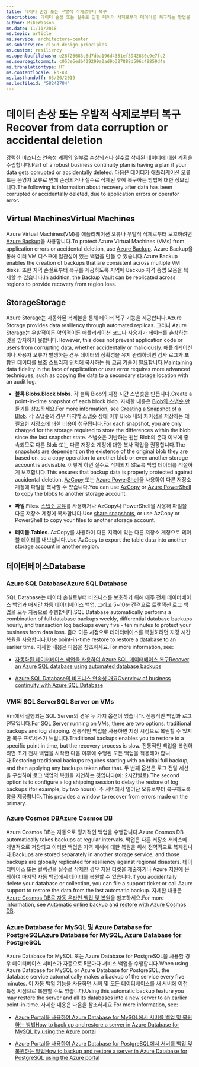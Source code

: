 ```yaml
---
title: 데이터 손상 또는 우발적 삭제로부터 복구
description: 데이터 손상 또는 실수로 인한 데이터 삭제로부터 데이터를 복구하는 방법을 이해하고 재해 복구에 대한 계획 뿐만 아니라 복원력 있고 항상 사용 가능한 내결함성 애플리케이션을 설계하는 방법에 대해 알아봅니다.
author: MikeWasson
ms.date: 11/11/2018
ms.topic: article
ms.service: architecture-center
ms.subservice: cloud-design-principles
ms.custom: resiliency
ms.openlocfilehash: e28f26683c6d7dba196d4351ef3942830c9e7fc2
ms.sourcegitcommit: c053e6edb429299a0ad9b327888d596c48859d4a
ms.translationtype: HT
ms.contentlocale: ko-KR
ms.lasthandoff: 03/20/2019
ms.locfileid: "58242784"
---
```

# <a name="recover-from-data-corruption-or-accidental-deletion"></a><span data-ttu-id="722aa-103">데이터 손상 또는 우발적 삭제로부터 복구</span><span class="sxs-lookup"><span data-stu-id="722aa-103">Recover from data corruption or accidental deletion</span></span>

<span data-ttu-id="722aa-104">강력한 비즈니스 연속성 계획의 일부로 손상되거나 실수로 삭제된 데이터에 대한 계획을 수립합니다.</span><span class="sxs-lookup"><span data-stu-id="722aa-104">Part of a robust business continuity plan is having a plan if your data gets corrupted or accidentally deleted.</span></span> <span data-ttu-id="722aa-105">다음은 데이터가 애플리케이션 오류 또는 운영자 오류로 인해 손상되거나 실수로 삭제된 후에 복구하는 방법에 대한 정보입니다.</span><span class="sxs-lookup"><span data-stu-id="722aa-105">The following is information about recovery after data has been corrupted or accidentally deleted, due to application errors or operator error.</span></span>

## <a name="virtual-machines"></a><span data-ttu-id="722aa-106">Virtual Machines</span><span class="sxs-lookup"><span data-stu-id="722aa-106">Virtual Machines</span></span>

<span data-ttu-id="722aa-107">Azure Virtual Machines(VM)를 애플리케이션 오류나 우발적 삭제로부터 보호하려면 [Azure Backup](/azure/backup/)을 사용합니다.</span><span class="sxs-lookup"><span data-stu-id="722aa-107">To protect Azure Virtual Machines (VMs) from application errors or accidental deletion, use [Azure Backup](/azure/backup/).</span></span> <span data-ttu-id="722aa-108">Azure Backup을 통해 여러 VM 디스크에 일관성이 있는 백업을 만들 수 있습니다.</span><span class="sxs-lookup"><span data-stu-id="722aa-108">Azure Backup enables the creation of backups that are consistent across multiple VM disks.</span></span> <span data-ttu-id="722aa-109">또한 지역 손실로부터 복구를 제공하도록 지역에 Backup 자격 증명 모음을 복제할 수 있습니다.</span><span class="sxs-lookup"><span data-stu-id="722aa-109">In addition, the Backup Vault can be replicated across regions to provide recovery from region loss.</span></span>

## <a name="storage"></a><span data-ttu-id="722aa-110">Storage</span><span class="sxs-lookup"><span data-stu-id="722aa-110">Storage</span></span>

<span data-ttu-id="722aa-111">Azure Storage는 자동화된 복제본을 통해 데이터 복구 기능을 제공합니다.</span><span class="sxs-lookup"><span data-stu-id="722aa-111">Azure Storage provides data resiliency through automated replicas.</span></span> <span data-ttu-id="722aa-112">그러나 Azure Storage는 우발적이든 악의적이든 애플리케이션 코드나 사용자가 데이터를 손상하는 것을 방지하지 못합니다.</span><span class="sxs-lookup"><span data-stu-id="722aa-112">However, this does not prevent application code or users from corrupting data, whether accidentally or maliciously.</span></span> <span data-ttu-id="722aa-113">애플리케이션이나 사용자 오류가 발생하는 경우 데이터의 정확성을 유지 관리하려면 감사 로그가 포함된 데이터를 보조 스토리지 위치에 복사하는 등 고급 기술이 필요합니다.</span><span class="sxs-lookup"><span data-stu-id="722aa-113">Maintaining data fidelity in the face of application or user error requires more advanced techniques, such as copying the data to a secondary storage location with an audit log.</span></span>

- <span data-ttu-id="722aa-114">**블록 Blobs**.</span><span class="sxs-lookup"><span data-stu-id="722aa-114">**Block blobs**.</span></span> <span data-ttu-id="722aa-115">각 블록 Blob의 지정 시간 스냅숏을 만듭니다.</span><span class="sxs-lookup"><span data-stu-id="722aa-115">Create a point-in-time snapshot of each block blob.</span></span> <span data-ttu-id="722aa-116">자세한 내용은 [Blob의 스냅숏 만들기](/rest/api/storageservices/creating-a-snapshot-of-a-blob)를 참조하세요.</span><span class="sxs-lookup"><span data-stu-id="722aa-116">For more information, see [Creating a Snapshot of a Blob](/rest/api/storageservices/creating-a-snapshot-of-a-blob).</span></span> <span data-ttu-id="722aa-117">각 스냅숏의 경우 마지막 스냅숏 상태 이후 Blob 내의 차이점을 저장하는 데 필요한 저장소에 대한 비용이 청구됩니다.</span><span class="sxs-lookup"><span data-stu-id="722aa-117">For each snapshot, you are only charged for the storage required to store the differences within the blob since the last snapshot state.</span></span> <span data-ttu-id="722aa-118">스냅숏은 기반하는 원본 Blob의 존재 여부에 종속되므로 다른 Blob 또는 다른 저장소 계정에 대한 복사 작업을 권장합니다.</span><span class="sxs-lookup"><span data-stu-id="722aa-118">The snapshots are dependent on the existence of the original blob they are based on, so a copy operation to another blob or even another storage account is advisable.</span></span> <span data-ttu-id="722aa-119">이렇게 하면 실수로 삭제되지 않도록 백업 데이터를 적절하게 보호합니다.</span><span class="sxs-lookup"><span data-stu-id="722aa-119">This ensures that backup data is properly protected against accidental deletion.</span></span> <span data-ttu-id="722aa-120">[AzCopy](/azure/storage/common/storage-use-azcopy) 또는 [Azure PowerShell](/azure/storage/common/storage-powershell-guide-full)을 사용하여 다른 저장소 계정에 파일을 복사할 수 있습니다.</span><span class="sxs-lookup"><span data-stu-id="722aa-120">You can use [AzCopy](/azure/storage/common/storage-use-azcopy) or [Azure PowerShell](/azure/storage/common/storage-powershell-guide-full) to copy the blobs to another storage account.</span></span>

- <span data-ttu-id="722aa-121">**파일**.</span><span class="sxs-lookup"><span data-stu-id="722aa-121">**Files**.</span></span> <span data-ttu-id="722aa-122">[스냅숏 공유](/azure/storage/files/storage-snapshots-files)를 사용하거나 AzCopy나 PowerShell을 사용해 파일을 다른 저장소 계정에 복사합니다.</span><span class="sxs-lookup"><span data-stu-id="722aa-122">Use [share snapshots](/azure/storage/files/storage-snapshots-files), or use AzCopy or PowerShell to copy your files to another storage account.</span></span>

- <span data-ttu-id="722aa-123">**테이블**.</span><span class="sxs-lookup"><span data-stu-id="722aa-123">**Tables**.</span></span> <span data-ttu-id="722aa-124">AzCopy를 사용하여 다른 지역에 있는 다른 저장소 계정으로 테이블 데이터를 내보냅니다.</span><span class="sxs-lookup"><span data-stu-id="722aa-124">Use AzCopy to export the table data into another storage account in another region.</span></span>

## <a name="database"></a><span data-ttu-id="722aa-125">데이터베이스</span><span class="sxs-lookup"><span data-stu-id="722aa-125">Database</span></span>

### <a name="azure-sql-database"></a><span data-ttu-id="722aa-126">Azure SQL Database</span><span class="sxs-lookup"><span data-stu-id="722aa-126">Azure SQL Database</span></span>

<span data-ttu-id="722aa-127">SQL Database는 데이터 손실로부터 비즈니스를 보호하기 위해 매주 전체 데이터베이스 백업과 매시간 차등 데이터베이스 백업, 그리고 5~10분 간격으로 트랜잭션 로그 백업을 모두 자동으로 수행합니다.</span><span class="sxs-lookup"><span data-stu-id="722aa-127">SQL Database automatically performs a combination of full database backups weekly, differential database backups hourly, and transaction log backups every five - ten minutes to protect your business from data loss.</span></span> <span data-ttu-id="722aa-128">좀더 이른 시점으로 데이터베이스를 복원하려면 지정 시간 복원을 사용합니다.</span><span class="sxs-lookup"><span data-stu-id="722aa-128">Use point-in-time restore to restore a database to an earlier time.</span></span> <span data-ttu-id="722aa-129">자세한 내용은 다음을 참조하세요.</span><span class="sxs-lookup"><span data-stu-id="722aa-129">For more information, see:</span></span>

- [<span data-ttu-id="722aa-130">자동화된 데이터베이스 백업을 사용하여 Azure SQL 데이터베이스 복구</span><span class="sxs-lookup"><span data-stu-id="722aa-130">Recover an Azure SQL database using automated database backups</span></span>](/azure/sql-database/sql-database-recovery-using-backups)

- [<span data-ttu-id="722aa-131">Azure SQL Database의 비즈니스 연속성 개요</span><span class="sxs-lookup"><span data-stu-id="722aa-131">Overview of business continuity with Azure SQL Database</span></span>](/azure/sql-database/sql-database-business-continuity)

### <a name="sql-server-on-vms"></a><span data-ttu-id="722aa-132">VM의 SQL Server</span><span class="sxs-lookup"><span data-stu-id="722aa-132">SQL Server on VMs</span></span>

<span data-ttu-id="722aa-133">Vm에서 실행되는 SQL Server의 경우 두 가지 옵션이 있습니다. 전통적인 백업과 로그 전달입니다.</span><span class="sxs-lookup"><span data-stu-id="722aa-133">For SQL Server running on VMs, there are two options: traditional backups and log shipping.</span></span> <span data-ttu-id="722aa-134">전통적인 백업을 사용하면 지정 시점으로 복원할 수 있지만 복구 프로세스가 느립니다.</span><span class="sxs-lookup"><span data-stu-id="722aa-134">Traditional backups enables you to restore to a specific point in time, but the recovery process is slow.</span></span> <span data-ttu-id="722aa-135">전통적인 백업을 복원하려면 초기 전체 백업을 시작한 다음 이후에 수행된 모든 백업을 적용해야 합니다.</span><span class="sxs-lookup"><span data-stu-id="722aa-135">Restoring traditional backups requires starting with an initial full backup, and then applying any backups taken after that.</span></span> <span data-ttu-id="722aa-136">두 번째 옵션은 로그 전달 세션을 구성하여 로그 백업의 복원을 지연하는 것입니다(예: 2시간별로).</span><span class="sxs-lookup"><span data-stu-id="722aa-136">The second option is to configure a log shipping session to delay the restore of log backups (for example, by two hours).</span></span> <span data-ttu-id="722aa-137">주 서버에서 일어난 오류로부터 복구하도록 창을 제공합니다.</span><span class="sxs-lookup"><span data-stu-id="722aa-137">This provides a window to recover from errors made on the primary.</span></span>

### <a name="azure-cosmos-db"></a><span data-ttu-id="722aa-138">Azure Cosmos DB</span><span class="sxs-lookup"><span data-stu-id="722aa-138">Azure Cosmos DB</span></span>

<span data-ttu-id="722aa-139">Azure Cosmos DB는 자동으로 정기적인 백업을 수행합니다.</span><span class="sxs-lookup"><span data-stu-id="722aa-139">Azure Cosmos DB automatically takes backups at regular intervals.</span></span> <span data-ttu-id="722aa-140">백업은 다른 저장소 서비스에 개별적으로 저장되고 이러한 백업은 지역 재해에 대한 복원을 위해 전역적으로 복제됩니다.</span><span class="sxs-lookup"><span data-stu-id="722aa-140">Backups are stored separately in another storage service, and those backups are globally replicated for resiliency against regional disasters.</span></span> <span data-ttu-id="722aa-141">데이터베이스 또는 컬렉션을 실수로 삭제한 경우 지원 티켓을 제출하거나 Azure 지원에 문의하여 마지막 자동 백업에서 데이터를 복원할 수 있습니다.</span><span class="sxs-lookup"><span data-stu-id="722aa-141">If you accidentally delete your database or collection, you can file a support ticket or call Azure support to restore the data from the last automatic backup.</span></span> <span data-ttu-id="722aa-142">자세한 내용은 [Azure Cosmos DB로 자동 온라인 백업 및 복원](/azure/cosmos-db/online-backup-and-restore)을 참조하세요.</span><span class="sxs-lookup"><span data-stu-id="722aa-142">For more information, see [Automatic online backup and restore with Azure Cosmos DB](/azure/cosmos-db/online-backup-and-restore).</span></span>

### <a name="azure-database-for-mysql-azure-database-for-postgresql"></a><span data-ttu-id="722aa-143">Azure Database for MySQL 및 Azure Database for PostgreSQL</span><span class="sxs-lookup"><span data-stu-id="722aa-143">Azure Database for MySQL, Azure Database for PostgreSQL</span></span>

<span data-ttu-id="722aa-144">Azure Database for MySQL 또는 Azure Database for PostgreSQL을 사용할 경우 데이터베이스 서비스가 자동으로 5분마다 서비스 백업을 수행합니다.</span><span class="sxs-lookup"><span data-stu-id="722aa-144">When using Azure Database for MySQL or Azure Database for PostgreSQL, the database service automatically makes a backup of the service every five minutes.</span></span> <span data-ttu-id="722aa-145">이 자동 백업 기능을 사용하면 서버 및 모든 데이터베이스를 새 서버에 이전 특정 시점으로 복원할 수도 있습니다.</span><span class="sxs-lookup"><span data-stu-id="722aa-145">Using this automatic backup feature you may restore the server and all its databases into a new server to an earlier point-in-time.</span></span> <span data-ttu-id="722aa-146">자세한 내용은 다음을 참조하세요.</span><span class="sxs-lookup"><span data-stu-id="722aa-146">For more information, see:</span></span>

- [<span data-ttu-id="722aa-147">Azure Portal을 사용하여 Azure Database for MySQL에서 서버를 백업 및 복원하는 방법</span><span class="sxs-lookup"><span data-stu-id="722aa-147">How to back up and restore a server in Azure Database for MySQL by using the Azure portal</span></span>](/azure/mysql/howto-restore-server-portal)

- [<span data-ttu-id="722aa-148">Azure Portal을 사용하여 Azure Database for PostgreSQL에서 서버를 백업 및 복원하는 방법</span><span class="sxs-lookup"><span data-stu-id="722aa-148">How to backup and restore a server in Azure Database for PostgreSQL using the Azure portal</span></span>](/azure/postgresql/howto-restore-server-portal)
